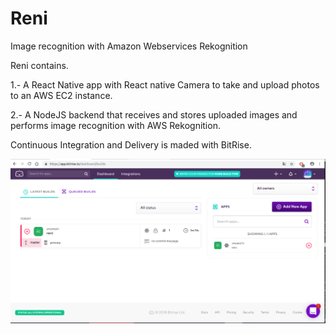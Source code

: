 # Reni
Image recognition with Amazon Webservices Rekognition

Reni contains.

1.- A React Native app with React native Camera to take and upload photos to an AWS EC2 instance. 

2.- A NodeJS backend that receives and stores uploaded images and performs image recognition with AWS Rekognition.

Continuous Integration and Delivery is maded with BitRise.

![alt text](https://github.com/jmunozti/reni/blob/master/doc/CI.png)
